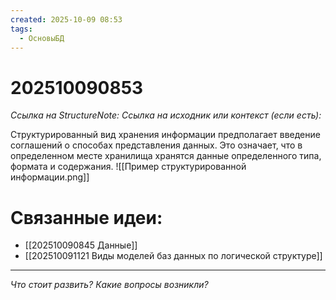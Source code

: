 ```yaml
---
created: 2025-10-09 08:53
tags:
  - ОсновыБД
---
```

# 202510090853
*Ссылка на StructureNote:*
*Ссылка на исходник или контекст (если есть):* 

Структурированный вид хранения информации предполагает введение соглашений о способах представления данных. Это означает, что в определенном месте хранилища хранятся данные определенного типа, формата и содержания.
![[Пример структурированной информации.png]]
# Связанные идеи:
* [[202510090845 Данные]]
* [[202510091121 Виды моделей баз данных по логической структуре]]
---

*Что стоит развить? Какие вопросы возникли?*